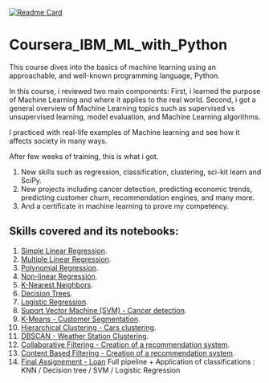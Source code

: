 [![Readme Card](https://github-readme-stats.vercel.app/api/pin/?username=anuraghazra&repo=github-readme-stats)](https://github.com/JennyferWAN/Coursera_IBM_ML_with_Python)

# Coursera_IBM_ML_with_Python

This course dives into the basics of machine learning using an approachable, and well-known programming language, Python. 

In this course, i reviewed two main components:
First, i learned the purpose of Machine Learning and where it applies to the real world. 
Second, i got a general overview of Machine Learning topics such as supervised vs unsupervised learning,  model evaluation, and Machine Learning algorithms. 

I practiced with real-life examples of Machine learning and see how it affects society in many ways.

After few weeks of training, this is what i got.
1) New skills such as regression, classification, clustering, sci-kit learn and SciPy. 
2) New projects including cancer detection, predicting economic trends, predicting customer churn, recommendation engines, and many more.
3) And a certificate in machine learning to prove my competency.


## Skills covered and its notebooks:

1. [Simple Linear Regression](https://github.com/JennyferWAN/Coursera_IBM_ML_with_Python/blob/d9253c0d8dcbaddc706c0de52fed2e0ab4c63d09/1_S2_Lab_Simple%20Linear%20Regression.ipynb).
2. [Multiple Linear Regression](https://github.com/JennyferWAN/Coursera_IBM_ML_with_Python/blob/d9253c0d8dcbaddc706c0de52fed2e0ab4c63d09/2_S2_Multiple_Linear_Regression.ipynb).
3. [Polynomial Regression](https://github.com/JennyferWAN/Coursera_IBM_ML_with_Python/blob/d9253c0d8dcbaddc706c0de52fed2e0ab4c63d09/3_S2_Lab_Polynomial_Regression.ipynb).
4. [Non-linear Regression](https://github.com/JennyferWAN/Coursera_IBM_ML_with_Python/blob/d9253c0d8dcbaddc706c0de52fed2e0ab4c63d09/4_S2_Lab_Non_linear_Regression.ipynb).
5. [K-Nearest Neighbors](https://github.com/JennyferWAN/Coursera_IBM_ML_with_Python/blob/d9253c0d8dcbaddc706c0de52fed2e0ab4c63d09/5_S3_K-Nearest-neighbors-CustCat.ipynb).
6. [Decision Trees](https://github.com/JennyferWAN/Coursera_IBM_ML_with_Python/blob/d9253c0d8dcbaddc706c0de52fed2e0ab4c63d09/6_S3_Decision-Trees-drug.ipynb).
7. [Logistic Regression](https://github.com/JennyferWAN/Coursera_IBM_ML_with_Python/blob/d9253c0d8dcbaddc706c0de52fed2e0ab4c63d09/7_S3_Logistic-Reg-churn.ipynb).
8. [Suport Vector Machine (SVM) - Cancer detection](https://github.com/JennyferWAN/Coursera_IBM_ML_with_Python/blob/d9253c0d8dcbaddc706c0de52fed2e0ab4c63d09/8_S3_SVM-cancer.ipynb).
9. [K-Means - Customer Segmentation](https://github.com/JennyferWAN/Coursera_IBM_ML_with_Python/blob/d9253c0d8dcbaddc706c0de52fed2e0ab4c63d09/9_S4_K-Means-Customer-Seg.ipynb).
10. [Hierarchical Clustering - Cars clustering](https://github.com/JennyferWAN/Coursera_IBM_ML_with_Python/blob/d9253c0d8dcbaddc706c0de52fed2e0ab4c63d09/10_S4_Clustering-Hierarchical-Cars.ipynb).
11. [DBSCAN - Weather Station Clustering](https://github.com/JennyferWAN/Coursera_IBM_ML_with_Python/blob/d9253c0d8dcbaddc706c0de52fed2e0ab4c63d09/11_S4_DBSCN-weather.ipynb).
12. [Collaborative Filtering - Creation of a recommendation system](https://github.com/JennyferWAN/Coursera_IBM_ML_with_Python/blob/d9253c0d8dcbaddc706c0de52fed2e0ab4c63d09/12_S5_Recommentdation_System-Collaborative-Filtering-movies.ipynb).
13. [Content Based Filtering - Creation of a recommendation system](https://github.com/JennyferWAN/Coursera_IBM_ML_with_Python/blob/ac9ef08f931df2019111d87451656a6f1f1d07cb/13_S5_Recommandation-System-Content-Based-movies.ipynb).
14. [Final Assignement - Loan](https://github.com/JennyferWAN/Coursera_IBM_ML_with_Python/blob/ac9ef08f931df2019111d87451656a6f1f1d07cb/14_S6_Final_Assignement_ML_Loan.ipynb) Full pipeline + Application of classifications : KNN / Decision tree / SVM / Logistic Regression
